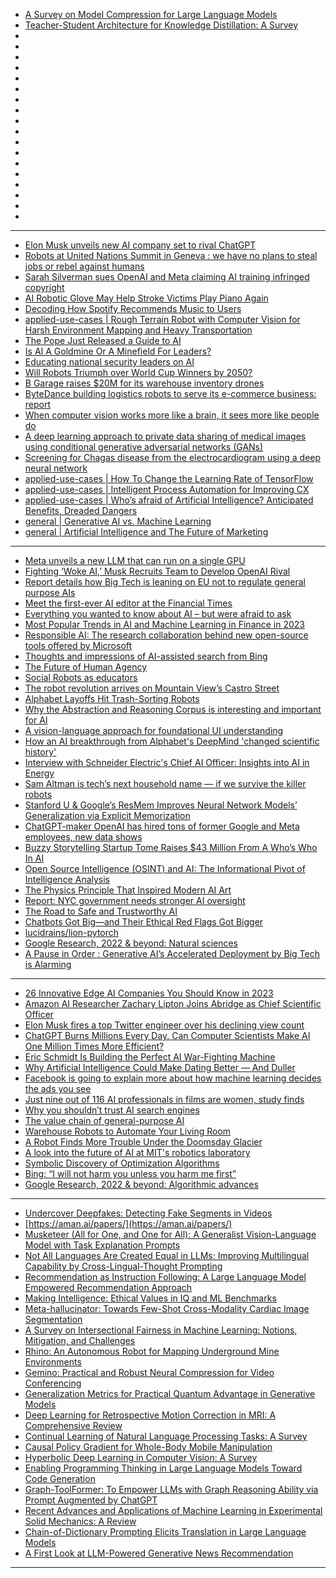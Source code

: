 - [A Survey on Model Compression for Large Language Models](https://arxiv.org/pdf/2308.07633.pdf)
- [Teacher-Student Architecture for Knowledge Distillation: A Survey](https://arxiv.org/pdf/2308.04268.pdf)
- []()
- []() 
- []()
- []()
- []()
- []()
- []() 
- []()
- []()
- []()
- []()
- []() 
- []()
- []()
- []()
- []()
- []() 
- []()


--------------------------
- [Elon Musk unveils new AI company set to rival ChatGPT](https://www.theage.com.au/technology/elon-musk-launches-new-company-to-understand-the-universe-20230713-p5dnvj.html)
- [Robots at United Nations Summit in Geneva : we have no plans to steal jobs or rebel against humans](https://cur.at/fO2nM2P?m=web)
- [Sarah Silverman sues OpenAI and Meta claiming AI training infringed copyright](https://cur.at/aUBhGLI?m=web)
- [AI Robotic Glove May Help Stroke Victims Play Piano Again](https://cur.at/ZC2sB9i?m=web)
- [Decoding How Spotify Recommends Music to Users](https://cur.at/nbznmX6?m=web)
- [applied-use-cases | Rough Terrain Robot with Computer Vision for Harsh Environment Mapping and Heavy Transportation](https://cur.at/uZzDsjy?m=web)
- [The Pope Just Released a Guide to AI](https://cur.at/vxFbGsb?m=web)
- [Is AI A Goldmine Or A Minefield For Leaders?](https://cur.at/ROdqRUE?m=web)
- [Educating national security leaders on AI](https://cur.at/uTGikeT?m=web)
- [Will Robots Triumph over World Cup Winners by 2050?](https://cur.at/lulXKjs?m=web)
- [B Garage raises $20M for its warehouse inventory drones](https://cur.at/m3ha8QP?m=web)
- [ByteDance building logistics robots to serve its e-commerce business: report](https://cur.at/DBgPNyh?m=web)
- [When computer vision works more like a brain, it sees more like people do](https://cur.at/zo5iYEi?m=web)
- [A deep learning approach to private data sharing of medical images using conditional generative adversarial networks (GANs)](https://cur.at/8XLlLTp?m=web)
- [Screening for Chagas disease from the electrocardiogram using a deep neural network](https://cur.at/UXqjAhS?m=web)
- [applied-use-cases | How To Change the Learning Rate of TensorFlow](https://cur.at/F95meuB?m=web)
- [applied-use-cases | Intelligent Process Automation for Improving CX](https://cur.at/2Koe2Qf?m=web)
- [applied-use-cases | Who’s afraid of Artificial Intelligence? Anticipated Benefits, Dreaded Dangers](https://cur.at/N60qur9?m=web)
- [general | Generative AI vs. Machine Learning](https://cur.at/NaV1esj?m=web)
- [general | Artificial Intelligence and The Future of Marketing](https://cur.at/6Xv0A7J?m=web)

----------------------
- [Meta unveils a new LLM that can run on a single GPU](https://arstechnica.com/information-technology/2023/02/chatgpt-on-your-pc-meta-unveils-new-ai-model-that-can-run-on-a-single-gpu/)
- [Fighting ‘Woke AI,’ Musk Recruits Team to Develop OpenAI Rival](https://www.theinformation.com/articles/fighting-woke-ai-musk-recruits-team-to-develop-openai-rival)
- [Report details how Big Tech is leaning on EU not to regulate general purpose AIs](https://techcrunch.com/2023/02/23/eu-ai-act-lobbying-report/)
- [Meet the first-ever AI editor at the Financial Times](https://www.niemanlab.org/2023/02/meet-the-first-ever-artificial-intelligence-editor-at-the-financial-times/)
- [Everything you wanted to know about AI – but were afraid to ask](https://www.theguardian.com/technology/2023/feb/24/ai-artificial-intelligence-chatbots-to-deepfakes)
- [Most Popular Trends in AI and Machine Learning in Finance in 2023](https://blog.re-work.co/most-popular-trends-in-ai-and-machine-learning-in-the-finance-space-in-2023/)
- [Responsible AI: The research collaboration behind new open-source tools offered by Microsoft](https://www.microsoft.com/en-us/research/blog/responsible-ai-the-research-collaboration-behind-new-open-source-tools-offered-by-microsoft/)
- [Thoughts and impressions of AI-assisted search from Bing](https://simonwillison.net/2023/Feb/24/impressions-of-bing/)
- [The Future of Human Agency](https://www.pewresearch.org/internet/2023/02/24/the-future-of-human-agency/)
- [Social Robots as educators](https://www.oecd-ilibrary.org/sites/1c3b1d56-en/index.html)
- [The robot revolution arrives on Mountain View’s Castro Street](https://www.mercurynews.com/2023/02/25/the-robot-revolution-arrives-on-mountain-views-castro-street/)
- [Alphabet Layoffs Hit Trash-Sorting Robots](https://www.wired.com/story/alphabet-layoffs-hit-trash-sorting-robots/)
- [Why the Abstraction and Reasoning Corpus is interesting and important for AI](https://aiguide.substack.com/p/why-the-abstraction-and-reasoning)
- [A vision-language approach for foundational UI understanding](https://ai.googleblog.com/2023/02/a-vision-language-approach-for.html)
- [How an AI breakthrough from Alphabet's DeepMind 'changed scientific history'](https://www.businessinsider.com/deepmind-alphafold-ai-origin-story-impact-on-biotech-2023-2?IR=T)
- [Interview with Schneider Electric's Chief AI Officer: Insights into AI in Energy](https://aiweekly.co/issues/321#start)
- [Sam Altman is tech’s next household name — if we survive the killer robots](https://www.nbcnews.com/tech/innovation/chatgpt-sam-altman-openai-ai-chat-ceo-rcna70371)
- [Stanford U & Google’s ResMem Improves Neural Network Models’ Generalization via Explicit Memorization](https://syncedreview.com/2023/02/17/stanford-u-googles-resmem-improves-neural-network-models-generalization-via-explicit-memorization/)
- [ChatGPT-maker OpenAI has hired tons of former Google and Meta employees, new data shows](https://www.businessinsider.com/chatgpt-openai-microsoft-hired-former-google-meta-apple-tesla-staff-2023-2)
- [Buzzy Storytelling Startup Tome Raises $43 Million From A Who’s Who In AI](https://cur.at/XeG4AxM?m=web)
- [Open Source Intelligence (OSINT) and AI: The Informational Pivot of Intelligence Analysis](https://cur.at/HR6uPqX?m=web)
- [The Physics Principle That Inspired Modern AI Art](https://cur.at/d8b4xwu?m=web)
- [Report: NYC government needs stronger AI oversight](https://cur.at/dYALAY0?m=web)
- [The Road to Safe and Trustworthy AI](https://cur.at/M251JkJ?m=web)
- [Chatbots Got Big—and Their Ethical Red Flags Got Bigger](https://cur.at/m2r63d?m=web)
- [lucidrains/lion-pytorch](https://cur.at/cL3vr9J?m=web)
- [Google Research, 2022 & beyond: Natural sciences](https://cur.at/m8H5lUB?m=web)
- [A Pause in Order : Generative AI’s Accelerated Deployment by Big Tech is Alarming](https://cur.at/zh8q2g9?m=web)

-----------

- [26 Innovative Edge AI Companies You Should Know in 2023](https://omdena.com/blog/top-edge-ai-companies/)
- [Amazon AI Researcher Zachary Lipton Joins Abridge as Chief Scientific Officer](https://www.businesswire.com/news/home/20230214005268/en/Amazon-AI-Researcher-Zachary-Lipton-Joins-Abridge-as-Chief-Scientific-Officer)
- [Elon Musk fires a top Twitter engineer over his declining view count](https://www.platformer.news/p/elon-musk-fires-a-top-twitter-engineer?)
- [ChatGPT Burns Millions Every Day. Can Computer Scientists Make AI One Million Times More Efficient?](https://cur.at/hJPWS9m?m=web)
- [Eric Schmidt Is Building the Perfect AI War-Fighting Machine](https://cur.at/ZaLC1w4?m=web)
- [Why Artificial Intelligence Could Make Dating Better — And Duller](https://cur.at/4ruDOMa?m=web)
- [Facebook is going to explain more about how machine learning decides the ads you see](https://cur.at/Y0zS1vg?m=web)
- [Just nine out of 116 AI professionals in films are women, study finds](https://cur.at/7DE23fQ?m=web)
- [Why you shouldn’t trust AI search engines](https://cur.at/jyxVt2o?m=web)
- [The value​​​ ​​​chain of general-purpose AI​​](https://www.adalovelaceinstitute.org/blog/value-chain-general-purpose-ai/)
- [Warehouse Robots to Automate Your Living Room](https://cur.at/y0w73P7?m=web)
- [A Robot Finds More Trouble Under the Doomsday Glacier](https://cur.at/SMRGfN3?m=web)
- [A look into the future of AI at MIT's robotics laboratory](https://cur.at/3v77o0f?m=web)
- [Symbolic Discovery of Optimization Algorithms](https://cur.at/gAgFBpO?m=web)
- [Bing: “I will not harm you unless you harm me first”](https://cur.at/41KJXqC?m=web)
- [Google Research, 2022 & beyond: Algorithmic advances](https://cur.at/5NcbOKy?m=web)

------------------
- [Undercover Deepfakes: Detecting Fake Segments in Videos](https://arxiv.org/pdf/2305.06564.pdf)
- [https://aman.ai/papers/](https://aman.ai/papers/)
- [Musketeer (All for One, and One for All): A Generalist Vision-Language Model with Task Explanation Prompts](https://arxiv.org/pdf/2305.07019.pdf)
- [Not All Languages Are Created Equal in LLMs: Improving Multilingual Capability by Cross-Lingual-Thought Prompting](https://arxiv.org/pdf/2305.07004.pdf)
- [Recommendation as Instruction Following: A Large Language Model Empowered Recommendation Approach](https://arxiv.org/pdf/2305.07001.pdf)
- [Making Intelligence: Ethical Values in IQ and ML Benchmarks](https://arxiv.org/pdf/2209.00692.pdf)
- [Meta-hallucinator: Towards Few-Shot Cross-Modality Cardiac Image Segmentation](https://arxiv.org/pdf/2305.06978.pdf)
- [A Survey on Intersectional Fairness in Machine Learning: Notions, Mitigation, and Challenges](https://arxiv.org/pdf/2305.06969.pdf)
- [Rhino: An Autonomous Robot for Mapping Underground Mine Environments](https://arxiv.org/pdf/2305.06958.pdf)
- [Gemino: Practical and Robust Neural Compression for Video Conferencing](https://arxiv.org/pdf/2209.10507.pdf)
- [Generalization Metrics for Practical Quantum Advantage in Generative Models](https://arxiv.org/pdf/2201.08770.pdf)
- [Deep Learning for Retrospective Motion Correction in MRI: A Comprehensive Review](https://arxiv.org/pdf/2305.06739.pdf)
- [Continual Learning of Natural Language Processing Tasks: A Survey](https://arxiv.org/pdf/2211.12701.pdf)
- [Causal Policy Gradient for Whole-Body Mobile Manipulation](https://arxiv.org/pdf/2305.04866.pdf)
- [Hyperbolic Deep Learning in Computer Vision: A Survey](https://arxiv.org/pdf/2305.06611.pdf)
- [Enabling Programming Thinking in Large Language Models Toward Code Generation](https://arxiv.org/pdf/2305.06599.pdf)
- [Graph-ToolFormer: To Empower LLMs with Graph Reasoning Ability via Prompt Augmented by ChatGPT](https://arxiv.org/pdf/2304.11116.pdf)
- [Recent Advances and Applications of Machine Learning in Experimental Solid Mechanics: A Review](https://arxiv.org/pdf/2303.07647.pdf)
- [Chain-of-Dictionary Prompting Elicits Translation in Large Language Models](https://arxiv.org/pdf/2305.06575.pdf)
- [A First Look at LLM-Powered Generative News Recommendation](https://arxiv.org/pdf/2305.06566.pdf)
---------------
